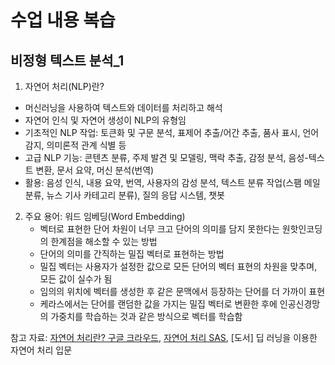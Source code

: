 # 수업 내용 복습
## 비정형 텍스트 분석_1
1. 자연어 처리(NLP)란?
-  머신러닝을 사용하여 텍스트와 데이터를 처리하고 해석
-  자연어 인식 및 자연어 생성이 NLP의 유형임
-  기초적인 NLP 작업: 토큰화 및 구문 분석, 표제어 추출/어간 추출, 품사 표시, 언어 감지, 의미론적 관계 식별 등
-  고급 NLP 기능: 콘텐츠 분류, 주제 발견 및 모델링, 맥락 추출, 감정 분석, 음성-텍스트 변환, 문서 요약, 머신 분석(번역)
-  활용: 음성 인식, 내용 요약, 번역, 사용자의 감성 분석, 텍스트 분류 작업(스팸 메일 분류, 뉴스 기사 카테고리 분류), 질의 응답 시스템, 챗봇

2. 주요 용어: 워드 임베딩(Word Embedding)
   - 벡터로 표현한 단어 차원이 너무 크고 단어의 의미를 담지 못한다는 원핫인코딩의 한계점을 해소할 수 있는 방법
   - 단어의 의미를 간직하는 밀집 벡터로 표현하는 방법
   - 밀집 벡터는 사용자가 설정한 값으로 모든 단어의 벡터 표현의 차원을 맞추며, 모든 값이 실수가 됨
   - 임의의 위치에 벡터를 생성한 후 같은 문맥에서 등장하는 단어를 더 가까이 표현
   - 케라스에서는 단어를 랜덤한 값을 가지는 밀집 벡터로 변환한 후에 인공신경망의 가중치를 학습하는 것과 같은 방식으로 벡터를 학습함

참고 자료: [자연어 처리란? 구글 크라우드](https://cloud.google.com/learn/what-is-natural-language-processing?hl=ko),
  [자연어 처리 SAS](https://www.sas.com/ko_kr/insights/analytics/what-is-natural-language-processing-nlp.html),  [도서] 딥 러닝을 이용한 자연어 처리 입문
   